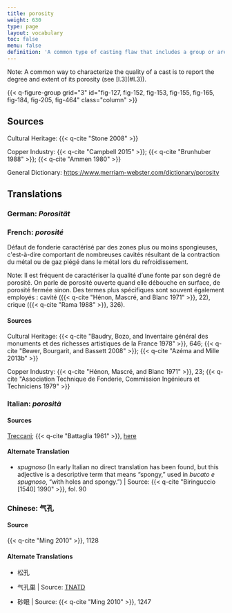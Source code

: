 ```yaml
---
title: porosity
weight: 630
type: page
layout: vocabulary
toc: false
menu: false
definition: 'A common type of casting flaw that includes a group or area of cavities caused by shrinkage or trapped gases. Porosity may vary considerably in dimension and may or may not break through the surface of the bronze. See [I.3§1.3.1](#I.3§1.3.1).'
---
```


<div class="backmatter">
Note: A common way to characterize the quality of a cast is to report the degree and extent of its porosity (see [I.3](#I.3)).
</div>

{{< q-figure-group grid="3" id="fig-127, fig-152, fig-153, fig-155, fig-165, fig-184, fig-205, fig-464" class="column" >}}

## Sources

Cultural Heritage: {{< q-cite "Stone 2008" >}}

Copper Industry: {{< q-cite "Campbell 2015" >}}; {{< q-cite "Brunhuber 1988" >}}; {{< q-cite "Ammen 1980" >}}

General Dictionary: <https://www.merriam-webster.com/dictionary/porosity>

## Translations

<div class="accordion">

### **German**: *Porosität*

### **French**: *porosité*

Défaut de fonderie caractérisé par des zones plus ou moins spongieuses, c'est-à-dire comportant de nombreuses cavités résultant de la contraction du métal ou de gaz piégé dans le métal lors du refroidissement.

<div class="backmatter">
Note: Il est fréquent de caractériser la qualité d’une fonte par son degré de porosité. On parle de porosité ouverte quand elle débouche en surface, de porosité fermée sinon. Des termes plus spécifiques sont souvent également employés : cavité ({{< q-cite "Hénon, Mascré, and Blanc 1971" >}}, 22), crique ({{< q-cite "Rama 1988" >}}, 326).
</div>

#### Sources

Cultural Heritage: {{< q-cite "Baudry, Bozo, and Inventaire général des monuments et des richesses artistiques de la France 1978" >}}, 646; {{< q-cite "Bewer, Bourgarit, and Bassett 2008" >}}; {{< q-cite "Azéma and Mille 2013b" >}}

Copper Industry: {{< q-cite "Hénon, Mascré, and Blanc 1971" >}}, 23; {{< q-cite "Association Technique de Fonderie, Commission Ingénieurs et Techniciens 1979" >}}

### **Italian**: *porosità*

#### Sources

[Treccani](https://www.treccani.it/enciclopedia/porosita/); {{< q-cite "Battaglia 1961" >}}, [here](http://www.gdli.it/pdf_viewer/Scripts/pdf.js/web/viewer.asp?file=/PDF/GDLI13/GDLI_13_ocr_924.pdf&parola=porosità)

#### Alternate Translation

- *spugnoso* (In early Italian no direct translation has been found, but this adjective is a descriptive term that means “spongy,” used in *bucato e spugnoso*, “with holes and spongy.”) | Source: {{< q-cite "Biringuccio [1540] 1990" >}}, fol. 90

### **Chinese**: 气孔

#### Source

{{< q-cite "Ming 2010" >}}, 1128

#### Alternate Translations

- 松孔

- 气孔巢 | Source: [TNATD](https://terms.naer.edu.tw/detail/625404/?index=3)

- 砂眼 | Source: {{< q-cite "Ming 2010" >}}, 1247

</div>
